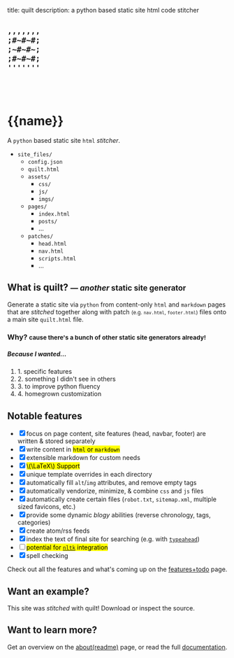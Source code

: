 title: quilt
description: a python based static site html code stitcher

<div class="jumbotron">
    <div class="container">
        <div class="row">
            <div class="col-xs-6 col-sm-4 text-center">
                <h2><code>,,,,,,,<br>;#~#~#;<br>;~#~#~;<br>;#~#~#;<br>'''''''</code></h2>
            </div>
            <div class="col-xs-6 col-sm-4">
                <h2><br></h2>
                <h1>{{name}}</h1>
                <p>A <code>python</code> based static site <code>html</code> <em>stitcher</em>.</p>
            </div>
            <div class="col-xs-6 col-sm-4">
                <ul>
                    <li class="dir"><code>site_files/</code><br/>
                        <ul>
                            <li class="file"><code>config.json</code><br/></li>
                            <li class="file"><code>quilt.html</code><br/></li>
                            <li class="dir"><code>assets/</code><br/>
                                <ul class="list-inline keeppad">
                                    <li class="dir"><code>css/</code><br/></li>
                                    <li class="dir"><code>js/</code><br/></li>
                                    <li class="dir"><code>imgs/</code><br/></li>
                                </ul>
                            </li>
                            <li class="dir"><code>pages/</code><br/>
                                <ul class="list-inline keeppad">
                                    <li class="file"><code>index.html</code><br/></li>
                                    <li class="dir"><code>posts/</code><br/></li>
                                    <li class="file"><span class="symbol">&hellip;</span><br/></li>
                                </ul>
                            </li>
                            <li class="dir"><code>patches/</code><br/>
                                <ul class="list-inline keeppad">
                                    <li class="file"><code>head.html</code><br/></li>
                                    <li class="file"><code>nav.html</code><br/></li>
                                    <li class="file"><code>scripts.html</code><br/></li>
                                    <li class="file"><span class="symbol">&hellip;</span><br/></li>
                                </ul>
                            </li>
                        </ul>
                    </li>
                </ul>
            </div>
        </div>
    </div>
</div>
<div class="container">
    <div class="row">
        <div class="col-sm-10 col-sm-offset-1 col-md-8 col-md-offset-2">
            <h2>What is quilt? <small> &mdash; <em>another</em> static site generator</small></h2>
            <p class="lead">Generate a static site via <code>python</code> from content-only <code>html</code> and <code>markdown</code> pages that are <em>stitched</em> together along with patch <small>(e.g. <code>nav.html</code>, <code>footer.html</code>)</small> files onto a main site <code>quilt.html</code> file.</p>
            <h3>Why? <small>cause there's a bunch of <strong>other</strong> static site generators already!</small></h3>
            <h5>Because I wanted...</h5>
            <ol class="list-inline">
                <li>1. specific features</li>
                <li>2. something I didn't see in others</li>
                <li>3. to improve python fluency</li>
                <li>4. homegrown customization</li>
            </ol>
            <h2>Notable features</h2>
            <ul class="checklist">
                <li><input checked="" type="checkbox">focus on page content, site features (head, navbar, footer) are written &amp; stored separately</li>
                <li><input checked="" type="checkbox">write content in <mark><code>html</code> or <code>markdown</code></mark></li>
                <li><input checked="" type="checkbox">extensible markdown for custom needs</li>
                <li><input checked="" type="checkbox"><mark>\(\LaTeX\) Support</mark></li>
                <li><input checked="" type="checkbox">unique template overrides in each directory</li>
                <li><input checked="" type="checkbox">automatically fill <code>alt</code>/<code>img</code> attributes, and remove empty tags</li>
                <li><input checked="" type="checkbox">automatically vendorize, minimize, &amp; combine <code>css</code> and <code>js</code> files</li>
                <li><input checked="" type="checkbox">automatically create certain files (<code>robot.txt</code>, <code>sitemap.xml</code>, multiple sized favicons, etc.)</li>
                <li><input checked="" type="checkbox">provide some dynamic <em>blogy</em> abilities (reverse chronology, tags, categories)</li>
                <li><input checked="" type="checkbox">create atom/rss feeds</li>
                <li><input checked="" type="checkbox">index the text of final site for searching (e.g. with <a href="https://twitter.github.io/typeahead.js/" target="_blank"><code>typeahead</code></a>)</li>
                <li><input type="checkbox"><mark>potential for <a href="http://www.nltk.org" target="_blank"><code>nltk</code></a> integration</mark></li>
                <li><input checked="" type="checkbox">spell checking</li>
            </ul>
            <p>Check out all the features and what's coming up on the <a href="features_todo.html">features+todo</a> page.</p>
            <h2>Want an example?</h2>
            <div class="alert alert-success">
                <p>This site was <em>stitched</em> with quilt!  Download or inspect the source.</p>
            </div>
            <h2>Want to learn more?</h2>
            <p class="lead">Get an overview on the <a href="readme.html">about(readme)</a> page, or read the full <a href="docs/index.html">documentation</a>.</p>
        </div>        
    </div>
</div>

<script>
    $(document).ready(function(){
        // test inculsion of an inline page script
        console.log('Quilt - A python based static site html stitcher.');
    });
</script>
